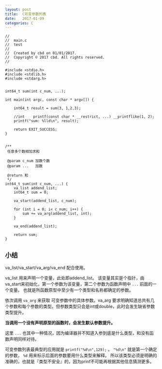 ```yaml
---
layout: post
title:  C可变参数列表
date:   2017-01-09
categories: C
---
```


```
//
//  main.c
//  test
//
//  Created by cbd on 01/01/2017.
//  Copyright © 2017 cbd. All rights reserved.
//

#include <stdio.h>
#include <stdlib.h>
#include <stdarg.h>


int64_t sum(int c_num, ...);

int main(int argc, const char * argv[]) {

    int64_t result = sum(3, 1,2,3);

    //int	 printf(const char * __restrict, ...) __printflike(1, 2);
    printf("sum: %lld\n", result);

    return EXIT_SUCCESS;
}


/**
 任意多个数相加求和

 @param c_num 加数个数
 @param ...   加数

 @return 和
 */
int64_t sum(int c_num, ...) {
    va_list addend_list;
    int64_t sum = 0;

    va_start(addend_list, c_num);

    for (int i = 0; i< c_num; i++) {
        sum += va_arg(addend_list, int);
    }

    va_end(addend_list);

    return sum;
}

```

## 小结

va_list/va_start/va_arg/va_end 配合使用。

va_list 用来声明一个变量，此处即addend_list。
该变量其实是个指针，由va_start来初始化，第一个参数为该变量，第二个参数为函数声明中 `...` 前面的一个变量。
也就是所函数原型中至少有一个类型和名称都确定的参数。

依次调用 `va_arg` 来获取 可变参数中的具体参数。va_arg 要求明确知道总共有几个参数和每个参数的类型。但参数类型只会是int或double，此时会发生缺省参数类型提升。

**当调用一个没有声明原型的函数时，会发生默认参数提升。**

这里 `...` 也其中一种情况，因为编译器并不知道入参到底是什么类型，和没有函数声明同样对待。

可变参数列表最典型的应用就是 `printf("%d\n",129);` 。
`"%d\n"` 就是第一个确定的参数， `%d` 用来标示后面的参数要用什么类型来解释。
所以该类型必须是明确的准确的，也就是『类型不安全』的，因为prinf不可能再根据其他信息猜测更多。
